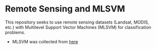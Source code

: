 # Remote Sensing and MLSVM
This repository seeks to use remote sensing datasets (Landsat, MODIS, etc.) with Multilevel Support Vector Machines (MLSVM) for classification problems.
* MLSVM was collected from [here](https://github.com/esadr/mlsvm)
